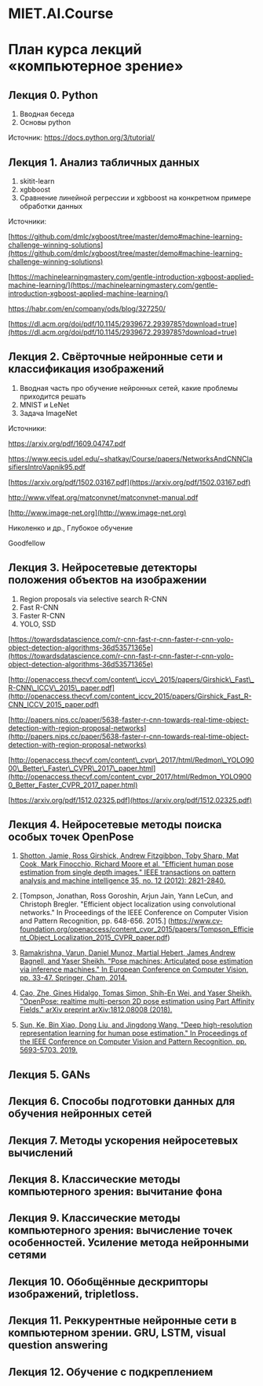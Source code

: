 # MIET.AI.Course

# План курса лекций «компьютерное зрение»

## Лекция 0. Python

1. Вводная беседа
2. Основы python

Источник: https://docs.python.org/3/tutorial/

## Лекция 1. Анализ табличных данных

1. skitit-learn
2. xgbboost
3. Сравнение линейной регрессии и xgbboost на конкретном примере обработки данных

Источники:

[https://github.com/dmlc/xgboost/tree/master/demo#machine-learning-challenge-winning-solutions](https://github.com/dmlc/xgboost/tree/master/demo#machine-learning-challenge-winning-solutions)

[https://machinelearningmastery.com/gentle-introduction-xgboost-applied-machine-learning/](https://machinelearningmastery.com/gentle-introduction-xgboost-applied-machine-learning/)

[https](https://habr.com/en/company/ods/blog/327250/)[://](https://habr.com/en/company/ods/blog/327250/)[habr](https://habr.com/en/company/ods/blog/327250/)[.](https://habr.com/en/company/ods/blog/327250/)[com](https://habr.com/en/company/ods/blog/327250/)[/](https://habr.com/en/company/ods/blog/327250/)[en](https://habr.com/en/company/ods/blog/327250/)[/](https://habr.com/en/company/ods/blog/327250/)[company](https://habr.com/en/company/ods/blog/327250/)[/](https://habr.com/en/company/ods/blog/327250/)[ods](https://habr.com/en/company/ods/blog/327250/)[/](https://habr.com/en/company/ods/blog/327250/)[blog](https://habr.com/en/company/ods/blog/327250/)[/327250/](https://habr.com/en/company/ods/blog/327250/)

[https://dl.acm.org/doi/pdf/10.1145/2939672.2939785?download=true](https://dl.acm.org/doi/pdf/10.1145/2939672.2939785?download=true)

## Лекция 2. Свёрточные нейронные сети и классификация изображений

1. Вводная часть про обучение нейронных сетей, какие проблемы приходится решать
2. MNIST и LeNet
3. Задача ImageNet

Источники:

[https](https://arxiv.org/pdf/1609.04747.pdf)[://](https://arxiv.org/pdf/1609.04747.pdf)[arxiv](https://arxiv.org/pdf/1609.04747.pdf)[.](https://arxiv.org/pdf/1609.04747.pdf)[org](https://arxiv.org/pdf/1609.04747.pdf)[/](https://arxiv.org/pdf/1609.04747.pdf)[pdf](https://arxiv.org/pdf/1609.04747.pdf)[/1609.04747.](https://arxiv.org/pdf/1609.04747.pdf)[pdf](https://arxiv.org/pdf/1609.04747.pdf)

[https](https://www.eecis.udel.edu/~shatkay/Course/papers/NetworksAndCNNClasifiersIntroVapnik95.pdf)[://](https://www.eecis.udel.edu/~shatkay/Course/papers/NetworksAndCNNClasifiersIntroVapnik95.pdf)[www](https://www.eecis.udel.edu/~shatkay/Course/papers/NetworksAndCNNClasifiersIntroVapnik95.pdf)[.](https://www.eecis.udel.edu/~shatkay/Course/papers/NetworksAndCNNClasifiersIntroVapnik95.pdf)[eecis](https://www.eecis.udel.edu/~shatkay/Course/papers/NetworksAndCNNClasifiersIntroVapnik95.pdf)[.](https://www.eecis.udel.edu/~shatkay/Course/papers/NetworksAndCNNClasifiersIntroVapnik95.pdf)[udel](https://www.eecis.udel.edu/~shatkay/Course/papers/NetworksAndCNNClasifiersIntroVapnik95.pdf)[.](https://www.eecis.udel.edu/~shatkay/Course/papers/NetworksAndCNNClasifiersIntroVapnik95.pdf)[edu](https://www.eecis.udel.edu/~shatkay/Course/papers/NetworksAndCNNClasifiersIntroVapnik95.pdf)[/~](https://www.eecis.udel.edu/~shatkay/Course/papers/NetworksAndCNNClasifiersIntroVapnik95.pdf)[shatkay](https://www.eecis.udel.edu/~shatkay/Course/papers/NetworksAndCNNClasifiersIntroVapnik95.pdf)[/](https://www.eecis.udel.edu/~shatkay/Course/papers/NetworksAndCNNClasifiersIntroVapnik95.pdf)[Course](https://www.eecis.udel.edu/~shatkay/Course/papers/NetworksAndCNNClasifiersIntroVapnik95.pdf)[/](https://www.eecis.udel.edu/~shatkay/Course/papers/NetworksAndCNNClasifiersIntroVapnik95.pdf)[papers](https://www.eecis.udel.edu/~shatkay/Course/papers/NetworksAndCNNClasifiersIntroVapnik95.pdf)[/](https://www.eecis.udel.edu/~shatkay/Course/papers/NetworksAndCNNClasifiersIntroVapnik95.pdf)[NetworksAndCNNClasifiersIntroVapnik](https://www.eecis.udel.edu/~shatkay/Course/papers/NetworksAndCNNClasifiersIntroVapnik95.pdf)[95.](https://www.eecis.udel.edu/~shatkay/Course/papers/NetworksAndCNNClasifiersIntroVapnik95.pdf)[pdf](https://www.eecis.udel.edu/~shatkay/Course/papers/NetworksAndCNNClasifiersIntroVapnik95.pdf)

[https://arxiv.org/pdf/1502.03167.pdf](https://arxiv.org/pdf/1502.03167.pdf)

[http](http://www.vlfeat.org/matconvnet/matconvnet-manual.pdf)[://](http://www.vlfeat.org/matconvnet/matconvnet-manual.pdf)[www](http://www.vlfeat.org/matconvnet/matconvnet-manual.pdf)[.](http://www.vlfeat.org/matconvnet/matconvnet-manual.pdf)[vlfeat](http://www.vlfeat.org/matconvnet/matconvnet-manual.pdf)[.](http://www.vlfeat.org/matconvnet/matconvnet-manual.pdf)[org](http://www.vlfeat.org/matconvnet/matconvnet-manual.pdf)[/](http://www.vlfeat.org/matconvnet/matconvnet-manual.pdf)[matconvnet](http://www.vlfeat.org/matconvnet/matconvnet-manual.pdf)[/](http://www.vlfeat.org/matconvnet/matconvnet-manual.pdf)[matconvnet](http://www.vlfeat.org/matconvnet/matconvnet-manual.pdf)[-](http://www.vlfeat.org/matconvnet/matconvnet-manual.pdf)[manual](http://www.vlfeat.org/matconvnet/matconvnet-manual.pdf)[.](http://www.vlfeat.org/matconvnet/matconvnet-manual.pdf)[pdf](http://www.vlfeat.org/matconvnet/matconvnet-manual.pdf)

[http://www.image-net.org](http://www.image-net.org)

Николенко и др., Глубокое обучение

Goodfellow

## Лекция 3. Нейросетевые детекторы положения объектов на изображении

1. Region proposals via selective search R-CNN
2. Fast R-CNN
3. Faster R-CNN
4. YOLO, SSD

[https://towardsdatascience.com/r-cnn-fast-r-cnn-faster-r-cnn-yolo-object-detection-algorithms-36d53571365e](https://towardsdatascience.com/r-cnn-fast-r-cnn-faster-r-cnn-yolo-object-detection-algorithms-36d53571365e)

[http://openaccess.thecvf.com/content\_iccv\_2015/papers/Girshick\_Fast\_R-CNN\_ICCV\_2015\_paper.pdf](http://openaccess.thecvf.com/content_iccv_2015/papers/Girshick_Fast_R-CNN_ICCV_2015_paper.pdf)

[http://papers.nips.cc/paper/5638-faster-r-cnn-towards-real-time-object-detection-with-region-proposal-networks](http://papers.nips.cc/paper/5638-faster-r-cnn-towards-real-time-object-detection-with-region-proposal-networks)

[http://openaccess.thecvf.com/content\_cvpr\_2017/html/Redmon\_YOLO9000\_Better\_Faster\_CVPR\_2017\_paper.html](http://openaccess.thecvf.com/content_cvpr_2017/html/Redmon_YOLO9000_Better_Faster_CVPR_2017_paper.html)

[https://arxiv.org/pdf/1512.02325.pdf](https://arxiv.org/pdf/1512.02325.pdf)

## Лекция 4. Нейросетевые методы поиска особых точек OpenPose

1. [Shotton, Jamie, Ross Girshick, Andrew Fitzgibbon, Toby Sharp, Mat Cook, Mark Finocchio, Richard Moore et al. "Efficient human pose estimation from single depth images." IEEE transactions on pattern analysis and machine intelligence 35, no. 12 (2012): 2821-2840.](https://www.microsoft.com/en-us/research/wp-content/uploads/2016/02/main-39.pdf)

2. [Tompson, Jonathan, Ross Goroshin, Arjun Jain, Yann LeCun, and Christoph Bregler. "Efficient object localization using convolutional networks." In Proceedings of the IEEE Conference on Computer Vision and Pattern Recognition, pp. 648-656. 2015.]
(https://www.cv-foundation.org/openaccess/content_cvpr_2015/papers/Tompson_Efficient_Object_Localization_2015_CVPR_paper.pdf)

3. [Ramakrishna, Varun, Daniel Munoz, Martial Hebert, James Andrew Bagnell, and Yaser Sheikh. "Pose machines: Articulated pose estimation via inference machines." In European Conference on Computer Vision, pp. 33-47. Springer, Cham, 2014.](https://kilthub.cmu.edu/articles/Pose_Machines_Articulated_Pose_Estimation_via_Inference_Machines/6558671/files/12040949.pdf)

4. [Cao, Zhe, Gines Hidalgo, Tomas Simon, Shih-En Wei, and Yaser Sheikh. "OpenPose: realtime multi-person 2D pose estimation using Part Affinity Fields." arXiv preprint arXiv:1812.08008 (2018).](https://arxiv.org/pdf/1812.08008.pdf)

5. [Sun, Ke, Bin Xiao, Dong Liu, and Jingdong Wang. "Deep high-resolution representation learning for human pose estimation." In Proceedings of the IEEE Conference on Computer Vision and Pattern Recognition, pp. 5693-5703. 2019.](https://github.com/microsoft/human-pose-estimation.pytorch)

## Лекция 5. GANs

## Лекция 6. Способы подготовки данных для обучения нейронных сетей

## Лекция 7. Методы ускорения нейросетевых вычислений

## Лекция 8. Классические методы компьютерного зрения: вычитание фона

## Лекция 9. Классические методы компьютерного зрения: вычисление точек особенностей. Усиление метода нейронными сетями

## Лекция 10. Обобщённые дескрипторы изображений, tripletloss.

## Лекция 11. Реккурентные нейронные сети в компьютерном зрении. GRU, LSTM, visual question answering

## Лекция 12. Обучение с подкреплением
